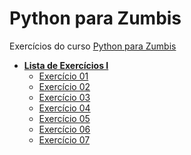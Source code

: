 # Python para Zumbis
Exercícios do curso [Python para Zumbis](http://pycursos.com/python-para-zumbis/)

- **[Lista de Exercícios I](./list-01/lista_de_exercicios_01_python_para_zumbis.pdf)**
    - [Exercício 01](./list-01/class-01-resolved-ftonato-ademilson-flores-tonato.py)
    - [Exercício 02](./list-01/class-02-resolved-ftonato-ademilson-flores-tonato.py)
    - [Exercício 03](./list-01/class-03-resolved-ftonato-ademilson-flores-tonato.py)
    - [Exercício 04](./list-01/class-04-resolved-ftonato-ademilson-flores-tonato.py)
    - [Exercício 05](./list-01/class-05-resolved-ftonato-ademilson-flores-tonato.py)
    - [Exercício 06](./list-01/class-06-resolved-ftonato-ademilson-flores-tonato.py)
    - [Exercício 07](./list-01/class-07-resolved-ftonato-ademilson-flores-tonato.py)
